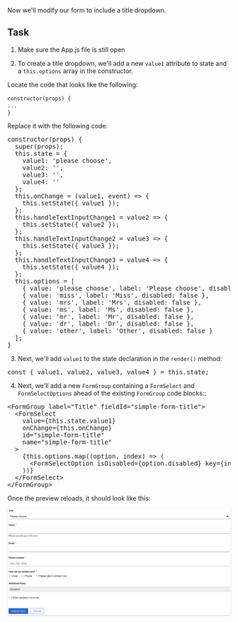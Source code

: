 Now we'll modify our form to include a title dropdown.

## Task

1) Make sure the App.js file is still open

2) To create a title dropdown, we'll add a new `value1` attribute to state and a `this.options` array in the constructor.

Locate the code that looks like the following:

```
constructor(props) {
...
}
```

Replace it with the following code:
<pre class="file" data-target="clipboard">
constructor(props) {
  super(props);
  this.state = {
    value1: 'please choose',
    value2: '',
    value3: '',
    value4: ''
  };
  this.onChange = (value1, event) => {
    this.setState({ value1 });
  };
  this.handleTextInputChange1 = value2 => {
    this.setState({ value2 });
  };
  this.handleTextInputChange2 = value3 => {
    this.setState({ value3 });
  };
  this.handleTextInputChange3 = value4 => {
    this.setState({ value4 });
  };
  this.options = [
    { value: 'please choose', label: 'Please choose', disabled: false },
    { value: 'miss', label: 'Miss', disabled: false },
    { value: 'mrs', label: 'Mrs', disabled: false },
    { value: 'ms', label: 'Ms', disabled: false },
    { value: 'mr', label: 'Mr', disabled: false },
    { value: 'dr', label: 'Dr', disabled: false },
    { value: 'other', label: 'Other', disabled: false }
  ];
}
</pre>

3) Next, we'll add `value1` to the state declaration in the `render()` method:

<pre class="file" data-target="clipboard">
const { value1, value2, value3, value4 } = this.state;
</pre>

4) Next, we'll add a new `FormGroup` containing a `FormSelect` and `FormSelectOptions` ahead of the existing `FormGroup` code blocks::

<pre class="file" data-target="clipboard">
&lt;FormGroup label="Title" fieldId="simple-form-title"&gt;
  &lt;FormSelect
    value={this.state.value1}
    onChange={this.onChange}
    id="simple-form-title"
    name="simple-form-title"
  &gt;
    {this.options.map((option, index) => (
      &lt;FormSelectOption isDisabled={option.disabled} key={index} value={option.value} label={option.label} /&gt;
    ))}
  &lt;/FormSelect&gt;
&lt;/FormGroup&gt;
</pre>

Once the preview reloads, it should look like this:

<img src="./assets/step2.png" alt="Form demo with title options menu" style="box-shadow: rgba(3, 3, 3, 0.2) 0px 1.25px 2.5px 0px;" />
